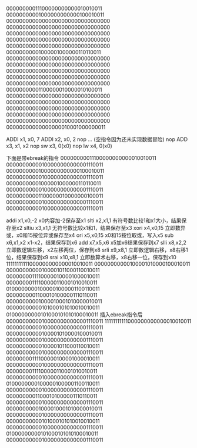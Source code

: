 00000000011100000000000010010011
00000000001000000000000100010011
00000000000000000000000000000000
00000000000000000000000000000000
00000000000000000000000000000000
00000000000000000000000000000000
00000000000000000000000000000000
00000000001000001000000110110011
00000000000000000000000000000000
00000000000000000000000000000000
00000000000000000000000000000000
00000000000000000000000000000000
00000000000000000000000000000000
00000000001100000010000010100011
00000000000000000000000000000000
00000000000000000000000000000000
00000000000000000000000000000000
00000000000000000000000000000000
00000000000000000000000000000000
00000000000000000010001000000011

ADDI x1, x0, 7
ADDI x2, x0, 2
nop
... (空指令因为还未实现数据冒险)
nop
ADD x3, x1, x2
nop
sw x3, 0(x0)
nop
lw x4, 0(x0)

下面是带ebreak的指令
00000000011100000000000010010011
00000000000100000000000001110011
00000000001000000000000100010011
00000000000100000000000001110011
00000000001000001000000110110011
00000000000100000000000001110011
00000000001100000010000000100011
00000000000100000000000001110011
00000000000100000000000001110011

addi x1,x0,-2     x0内容加-2保存至x1
slti x2,x1,1       有符号数比较1和x1大小，结果保存至x2
sltiu x3,x1,1     无符号数比较x1和1，结果保存至x3
xori x4,x0,15    立即数异或，x0和15按位异或保存至x4
ori x5,x0,15     x0和15按位取或，写入x5
sub x6,x1,x2    x1-x2，结果保存到x6
add x7,x5,x6   x5加x6结果保存到x7
slli x8,x2,2      立即数逻辑左移，x2左移两位，保存到x8
srli x9,x8,1     立即数逻辑右移，x8右移1位，结果保存到x9
srai x10,x8,1  立即数算术右移，x8右移一位，保存到x10
11111111111000000000000010010011
00000000000100001010000100010011
00000000000100001011000110010011
00000000111100000100001000010011
00000000111100000110001010010011
01000000001000001000001100110011
00000000011000101000001110110011
00000000001000010001010000010011
00000000000101000101010010010011
01000000000101000101010100010011
插入ebreak指令后
00000000000100000000000001110011
11111111111000000000000010010011
00000000000100000000000001110011
00000000000100001010000100010011
00000000000100000000000001110011
00000000000100001011000110010011
00000000000100000000000001110011
00000000111100000100001000010011
00000000000100000000000001110011
00000000111100000110001010010011
00000000000100000000000001110011
01000000001000001000001100110011
00000000000100000000000001110011
00000000011000101000001110110011
00000000000100000000000001110011
00000000001000010001010000010011
00000000000100000000000001110011
00000000000101000101010010010011
00000000000100000000000001110011
01000000000101000101010100010011
00000000000100000000000001110011